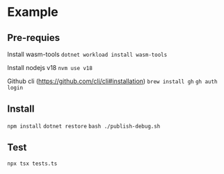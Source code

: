 # Example


## Pre-requies

Install wasm-tools
`dotnet workload install wasm-tools`

Install nodejs v18
`nvm use v18`

Github cli (https://github.com/cli/cli#installation)
`brew install gh`
`gh auth login`

## Install

`npm install`
`dotnet restore`
`bash ./publish-debug.sh`

## Test

`npx tsx tests.ts`